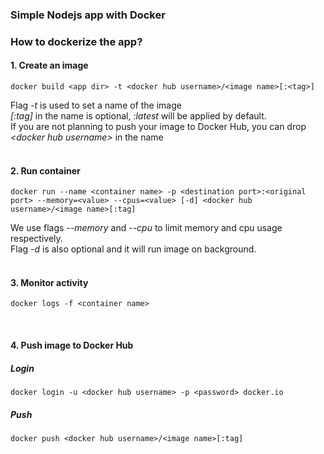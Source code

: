 ### Simple Nodejs app with Docker

### How to dockerize the app?<br/>

#### 1. Create an image
```
docker build <app dir> -t <docker hub username>/<image name>[:<tag>]
```
Flag <i>-t</i> is used to set a name of the image<br/>
<i>[:tag]</i> in the name is optional, <i>:latest</i> will be applied by default.<br/>
If you are not planning to push your image to Docker Hub, you can drop <i>\<docker hub username\></i> in the name<br/><br/>

#### 2. Run container
```
docker run --name <container name> -p <destination port>:<original port> --memory=<value> --cpus=<value> [-d] <docker hub username>/<image name>[:tag]
```
We use flags <i>--memory</i> and <i>--cpu</i> to limit memory and cpu usage respectively.<br/>
Flag <i>-d</i> is also optional and it will run image on background. <br/><br/>

#### 3. Monitor activity
```
docker logs -f <container name>
```
<br/>

#### 4. Push image to Docker Hub

##### Login
```
docker login -u <docker hub username> -p <password> docker.io
```
##### Push
```
docker push <docker hub username>/<image name>[:tag]
```
